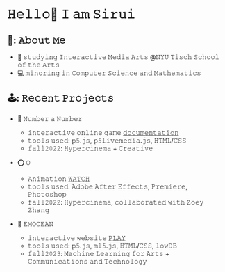# 𝙷𝚎𝚕𝚕𝚘👋 𝙸 𝚊𝚖 𝚂𝚒𝚛𝚞𝚒



## 🌻: 𝙰𝚋𝚘𝚞𝚝 𝙼𝚎
- 📖 𝚜𝚝𝚞𝚍𝚢𝚒𝚗𝚐 𝙸𝚗𝚝𝚎𝚛𝚊𝚌𝚝𝚒𝚟𝚎 𝙼𝚎𝚍𝚒𝚊 𝙰𝚛𝚝𝚜 @𝙽𝚈𝚄 𝚃𝚒𝚜𝚌𝚑 𝚂𝚌𝚑𝚘𝚘𝚕 𝚘𝚏 𝚝𝚑𝚎 𝙰𝚛𝚝𝚜
- 💻 𝚖𝚒𝚗𝚘𝚛𝚒𝚗𝚐 𝚒𝚗 𝙲𝚘𝚖𝚙𝚞𝚝𝚎𝚛 𝚂𝚌𝚒𝚎𝚗𝚌𝚎 𝚊𝚗𝚍 𝙼𝚊𝚝𝚑𝚎𝚖𝚊𝚝𝚒𝚌𝚜


## 🕹️: 𝚁𝚎𝚌𝚎𝚗𝚝 𝙿𝚛𝚘𝚓𝚎𝚌𝚝𝚜
- 🎲 𝙽𝚞𝚖𝚋𝚎𝚛 𝚊 𝙽𝚞𝚖𝚋𝚎𝚛
  - 𝚒𝚗𝚝𝚎𝚛𝚊𝚌𝚝𝚒𝚟𝚎 𝚘𝚗𝚕𝚒𝚗𝚎 𝚐𝚊𝚖𝚎 [𝚍𝚘𝚌𝚞𝚖𝚎𝚗𝚝𝚊𝚝𝚒𝚘𝚗](https://vimeo.com/766104826?share=copy)
  - 𝚝𝚘𝚘𝚕𝚜 𝚞𝚜𝚎𝚍: 𝚙𝟻.𝚓𝚜, 𝚙𝟻𝚕𝚒𝚟𝚎𝚖𝚎𝚍𝚒𝚊.𝚓𝚜, 𝙷𝚃𝙼𝙻/𝙲𝚂𝚂
  - 𝚏𝚊𝚕𝚕𝟸𝟶𝟸𝟸: 𝙷𝚢𝚙𝚎𝚛𝚌𝚒𝚗𝚎𝚖𝚊 + 𝙲𝚛𝚎𝚊𝚝𝚒𝚟𝚎
  <!--  [𝙿𝙻𝙰𝚈](https://editor.p5js.org/sirui/full/6a3npaiNZ) -->
 
- ⭕️ 𝙾
  - 𝙰𝚗𝚒𝚖𝚊𝚝𝚒𝚘𝚗 [𝚆𝙰𝚃𝙲𝙷](https://vimeo.com/766104826?share=copy)
  - 𝚝𝚘𝚘𝚕𝚜 𝚞𝚜𝚎𝚍: 𝙰𝚍𝚘𝚋𝚎 𝙰𝚏𝚝𝚎𝚛 𝙴𝚏𝚏𝚎𝚌𝚝𝚜, 𝙿𝚛𝚎𝚖𝚒𝚎𝚛𝚎, 𝙿𝚑𝚘𝚝𝚘𝚜𝚑𝚘𝚙
  - 𝚏𝚊𝚕𝚕𝟸𝟶𝟸𝟸: 𝙷𝚢𝚙𝚎𝚛𝚌𝚒𝚗𝚎𝚖𝚊, 𝚌𝚘𝚕𝚕𝚊𝚋𝚘𝚛𝚊𝚝𝚎𝚍 𝚠𝚒𝚝𝚑 𝚉𝚘𝚎𝚢 𝚉𝚑𝚊𝚗𝚐
    
- 🌊 𝙴𝙼𝙾𝙲𝙴𝙰𝙽
  - 𝚒𝚗𝚝𝚎𝚛𝚊𝚌𝚝𝚒𝚟𝚎 𝚠𝚎𝚋𝚜𝚒𝚝𝚎 [𝙿𝙻𝙰𝚈](https://emocean.glitch.me/aStart.html)
  - 𝚝𝚘𝚘𝚕𝚜 𝚞𝚜𝚎𝚍: 𝚙𝟻.𝚓𝚜, 𝚖𝚕𝟻.𝚓𝚜, 𝙷𝚃𝙼𝙻/𝙲𝚂𝚂, 𝚕𝚘𝚠𝙳𝙱
  - 𝚏𝚊𝚕𝚕𝟸𝟶𝟸𝟹: 𝙼𝚊𝚌𝚑𝚒𝚗𝚎 𝙻𝚎𝚊𝚛𝚗𝚒𝚗𝚐 𝚏𝚘𝚛 𝙰𝚛𝚝𝚜 + 𝙲𝚘𝚖𝚖𝚞𝚗𝚒𝚌𝚊𝚝𝚒𝚘𝚗𝚜 𝚊𝚗𝚍 𝚃𝚎𝚌𝚑𝚗𝚘𝚕𝚘𝚐𝚢
